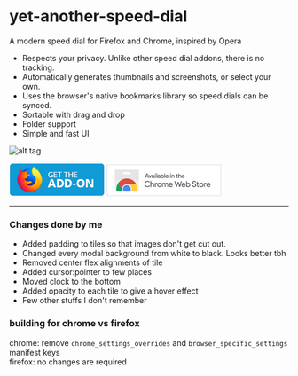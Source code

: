 # yet-another-speed-dial

A modern speed dial for Firefox and Chrome, inspired by Opera

- Respects your privacy. Unlike other speed dial addons, there is no tracking.
- Automatically generates thumbnails and screenshots, or select your own.
- Uses the browser's native bookmarks library so speed dials can be synced.
- Sortable with drag and drop
- Folder support
- Simple and fast UI

![alt tag](https://github.com/conceptualspace/yet-another-speed-dial/raw/master/assets/screenshot.png)

<a href='https://addons.mozilla.org/en-US/firefox/addon/yet-another-speed-dial/'><img alt='Get it for Firefox' src='https://github.com/conceptualspace/nightlight/raw/master/assets/ff-badge.png'/></a> <a href='https://chrome.google.com/webstore/detail/yet-another-speed-dial/imohnlganmafcmidafklgkgfgaagiohn'><img alt='Get it for Chrome' src='https://github.com/conceptualspace/nightlight/raw/master/assets/chrome-badge.png'/></a>

---

### Changes done by me
- Added padding to tiles so that images don't get cut out.
- Changed every modal background from white to black. Looks better tbh
- Removed center flex alignments of tile
- Added cursor:pointer to few places
- Moved clock to the bottom
- Added opacity to each tile to give a hover effect
- Few other stuffs I don't remember

### building for chrome vs firefox

chrome: remove `chrome_settings_overrides` and `browser_specific_settings` manifest keys  
firefox: no changes are required
